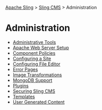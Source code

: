 <!-- Licensed to the Apache Software Foundation (ASF) under one or more contributor
	license agreements. See the NOTICE file distributed with this work for additional
	information regarding copyright ownership. The ASF licenses this file to
	you under the Apache License, Version 2.0 (the "License"); you may not use
	this file except in compliance with the License. You may obtain a copy of
	the License at http://www.apache.org/licenses/LICENSE-2.0 Unless required
	by applicable law or agreed to in writing, software distributed under the
	License is distributed on an "AS IS" BASIS, WITHOUT WARRANTIES OR CONDITIONS
	OF ANY KIND, either express or implied. See the License for the specific
	language governing permissions and limitations under the License. -->
[Apache Sling](https://sling.apache.org) > [Sling CMS](https://github.com/apache/sling-org-apache-sling-app-cms) > Administration

# Administration

 - [Administrative Tools](admin-tools.md)
 - [Apache Web Server Setup](cms-apache-web.md)
 - [Component Policies](component-policy.md)
 - [Configuring a Site](configure-site.md)
 - [Configuring File Editor](configure-file-editor.md)
 - [Error Pages](error-pages.md)
 - [Image Transformations](image-transformations.md)
 - [MongoDB Support](mongodb.md)
 - [Plugins](plugins.md)
 - [Securing Sling CMS](securing.md)
 - [Templates](templates.md)
 - [User Generated Content](user-generated-content.md)
